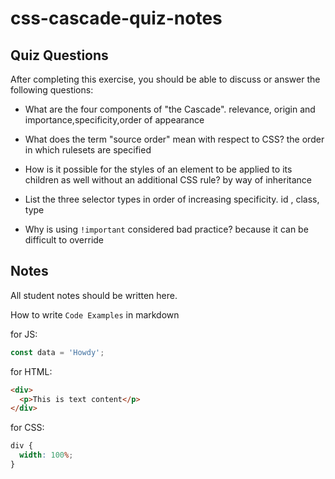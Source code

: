 # css-cascade-quiz-notes

## Quiz Questions

After completing this exercise, you should be able to discuss or answer the following questions:

- What are the four components of "the Cascade".
  relevance, origin and importance,specificity,order of appearance

- What does the term "source order" mean with respect to CSS?
  the order in which rulesets are specified

- How is it possible for the styles of an element to be applied to its children as well without an additional CSS rule?
  by way of inheritance
- List the three selector types in order of increasing specificity.
  id , class, type

- Why is using `!important` considered bad practice?
  because it can be difficult to override

## Notes

All student notes should be written here.

How to write `Code Examples` in markdown

for JS:

```javascript
const data = 'Howdy';
```

for HTML:

```html
<div>
  <p>This is text content</p>
</div>
```

for CSS:

```css
div {
  width: 100%;
}
```
